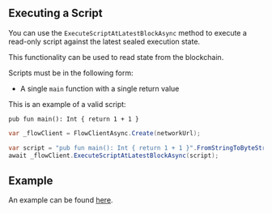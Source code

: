 ## Executing a Script

You can use the `ExecuteScriptAtLatestBlockAsync` method to execute a read-only script against the latest sealed execution state.

This functionality can be used to read state from the blockchain.

Scripts must be in the following form:

- A single `main` function with a single return value

This is an example of a valid script:

```
pub fun main(): Int { return 1 + 1 }
```

```csharp
var _flowClient = FlowClientAsync.Create(networkUrl);

var script = "pub fun main(): Int { return 1 + 1 }".FromStringToByteString();
await _flowClient.ExecuteScriptAtLatestBlockAsync(script);
```

## Example

An example can be found [here](https://github.com/tyronbrand/flow.net/blob/main/examples/Flow.Net.Examples/ExecuteScriptAtLatestBlockExample.cs).
